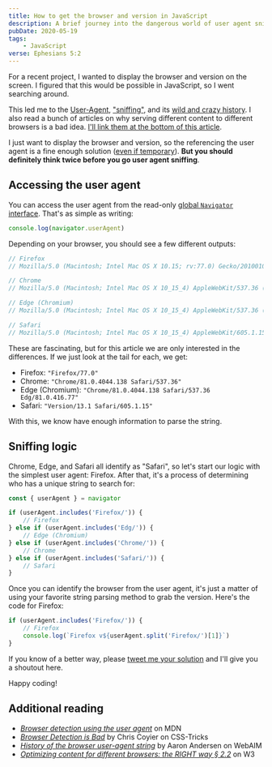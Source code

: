 ```yaml
---
title: How to get the browser and version in JavaScript
description: A brief journey into the dangerous world of user agent sniffing
pubDate: 2020-05-19
tags:
    - JavaScript
verse: Ephesians 5:2
---
```


For a recent project, I wanted to display the browser and version on the screen. I figured that this would be possible in JavaScript, so I went searching around.

This led me to the [User-Agent](https://developer.mozilla.org/en-US/docs/Web/HTTP/Headers/User-Agent), ["sniffing"](https://en.wikipedia.org/wiki/User_agent#User_agent_sniffing), and its [wild and crazy history](https://www.w3.org/community/webed/wiki/Optimizing_content_for_different_browsers:_the_RIGHT_way#A_brief_history_of_browser_sniffing). I also read a bunch of articles on why serving different content to different browsers is a bad idea. [I'll link them at the bottom of this article](#additional-reading).

I just want to display the browser and version, so the referencing the user agent is a fine enough solution ([even if temporary](https://css-tricks.com/freezing-user-agent-strings/)). **But you should definitely think twice before you go user agent sniffing**.

## Accessing the user agent

You can access the user agent from the read-only [global `Navigator` interface](https://developer.mozilla.org/en-US/docs/Web/API/Navigator). That's as simple as writing:

```js
console.log(navigator.userAgent)
```

Depending on your browser, you should see a few different outputs:

```js
// Firefox
// Mozilla/5.0 (Macintosh; Intel Mac OS X 10.15; rv:77.0) Gecko/20100101 Firefox/77.0

// Chrome
// Mozilla/5.0 (Macintosh; Intel Mac OS X 10_15_4) AppleWebKit/537.36 (KHTML, like Gecko) Chrome/81.0.4044.138 Safari/537.36

// Edge (Chromium)
// Mozilla/5.0 (Macintosh; Intel Mac OS X 10_15_4) AppleWebKit/537.36 (KHTML, like Gecko) Chrome/81.0.4044.138 Safari/537.36 Edg/81.0.416.77

// Safari
// Mozilla/5.0 (Macintosh; Intel Mac OS X 10_15_4) AppleWebKit/605.1.15 (KHTML, like Gecko) Version/13.1 Safari/605.1.15
```

These are fascinating, but for this article we are only interested in the differences. If we just look at the tail for each, we get:

- Firefox: `"Firefox/77.0"`
- Chrome: `"Chrome/81.0.4044.138 Safari/537.36"`
- Edge (Chromium): `"Chrome/81.0.4044.138 Safari/537.36 Edg/81.0.416.77"`
- Safari: `"Version/13.1 Safari/605.1.15"`

With this, we know have enough information to parse the string.

## Sniffing logic

Chrome, Edge, and Safari all identify as "Safari", so let's start our logic with the simplest user agent: Firefox. After that, it's a process of determining who has a unique string to search for:

```js
const { userAgent } = navigator

if (userAgent.includes('Firefox/')) {
    // Firefox
} else if (userAgent.includes('Edg/')) {
    // Edge (Chromium)
} else if (userAgent.includes('Chrome/')) {
    // Chrome
} else if (userAgent.includes('Safari/')) {
    // Safari
}
```

Once you can identify the browser from the user agent, it's just a matter of using your favorite string parsing method to grab the version. Here's the code for Firefox:

```js
if (userAgent.includes('Firefox/')) {
    // Firefox
    console.log(`Firefox v${userAgent.split('Firefox/')[1]}`)
}
```

If you know of a better way, please [tweet me your solution](https://twitter.com/intent/tweet?text=.@snmcp ) and I'll give you a shoutout here.

Happy coding!

## Additional reading

- [_Browser detection using the user agent_](https://developer.mozilla.org/en-US/docs/Web/HTTP/Browser_detection_using_the_user_agent) on MDN
- [_Browser Detection is Bad_](https://css-tricks.com/browser-detection-is-bad/) by Chris Coyier on CSS-Tricks
- [_History of the browser user-agent string_](https://webaim.org/blog/user-agent-string-history/) by Aaron Andersen on WebAIM
- [_Optimizing content for different browsers: the RIGHT way § 2.2_](https://www.w3.org/community/webed/wiki/Optimizing_content_for_different_browsers:_the_RIGHT_way) on W3